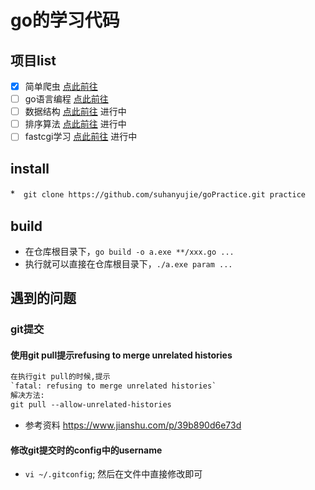 # go的学习代码

## 项目list
- [x] 简单爬虫 [点此前往](/http)
- [ ] go语言编程 [点此前往](/goLanguageCode)
- [ ] 数据结构 [点此前往](/dataStructure/binaryTree)  进行中
- [ ] 排序算法 [点此前往](/studySort)  进行中
- [ ] fastcgi学习 [点此前往](/fastCgiStudy)  进行中

## install
*　`git clone https://github.com/suhanyujie/goPractice.git practice`

## build 
* 在仓库根目录下，`go build -o a.exe **/xxx.go ...`
* 执行就可以直接在仓库根目录下，`./a.exe param ...`

## 遇到的问题

### git提交

#### 使用git pull提示refusing to merge unrelated histories

```html
在执行git pull的时候,提示
`fatal: refusing to merge unrelated histories`
解决方法:
git pull --allow-unrelated-histories
```
* 参考资料 https://www.jianshu.com/p/39b890d6e73d

#### 修改git提交时的config中的username
* `vi ~/.gitconfig`; 然后在文件中直接修改即可